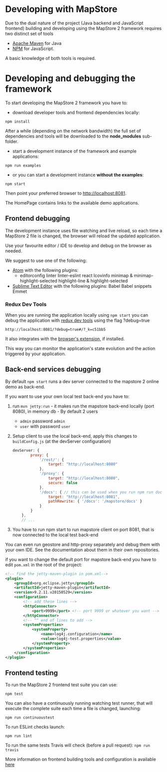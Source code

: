 # Developing with MapStore

Due to the dual nature of the project (Java backend and JavaScript frontend) building and developing using the MapStore 2 framework requires two distinct set of tools

* [Apache Maven](https://maven.apache.org/) for Java
* [NPM](https://www.npmjs.com/) for JavaScript.

A basic knowledge of both tools is required.

# Developing and debugging the framework

To start developing the MapStore 2 framework you have to:

* download developer tools and frontend dependencies locally:

`npm install`

After a while (depending on the network bandwidth) the full set of dependencies and tools will be downloaded to the **node_modules** sub-folder.

* start a development instance of the framework and example applications:

`npm run examples`

* or you can start a development instance **without the examples**:

`npm start`

Then point your preferred browser to [http://localhost:8081](http://localhost:8081).

The HomePage contains links to the available demo applications.

## Frontend debugging

The development instance uses file watching and live reload, so each time a MapStore 2 file is changed, the browser will reload the updated application.

Use your favourite editor / IDE to develop and debug on the browser as needed.

We suggest to use one of the following:

* [Atom](https://atom.io/) with the following plugins:
  * editorconfig
    linter
    linter-eslint
    react
    lcovinfo
    minimap & minimap-highlight-selected
    highlight-line & highlight-selected
* [Sublime Text Editor](http://www.sublimetext.com/) with the following plugins:
    Babel
    Babel snippets
    Emmet

### Redux Dev Tools

When you are running the application locally using `npm start` you can debug the application with [redux dev tools](https://github.com/gaearon/redux-devtools) using the flag ?debug=true

```
http://localhost:8081/?debug=true#/?_k=c51bb5
```

It also integrates with the [browser's extension](https://github.com/zalmoxisus/redux-devtools-extension), if installed.

This way you can monitor the application's state evolution and the action triggered by your application.

## Back-end services debugging

By default `npm start` runs a dev server connected to the mapstore 2 online demo as back-end.

If you want to use your own local test back-end you have to:

1. run `mvn jetty:run` - it makes run the mapstore back-end locally (port 8080), ìn memory db - By default 2 users
    * `admin` password `admin`
    * `user` with password `user`

2. Setup client to use the local back-end, apply this changes to `buildConfig.js` (at the devServer configuration)

    ```Javascript
    devServer: {
            proxy: {
                '/rest/': {
                    target: "http://localhost:8080"
                },
                '/proxy': {
                    target: "http://localhost:8080",
                    secure: false
                },
                '/docs': { // this can be used when you run npm run doctest
                    target: "http://localhost:8081",
                    pathRewrite: { '/docs': '/mapstore/docs' }
                }
            }
        },
        // ...
    ```

3. You have to run npm start to run mapstore client on port 8081, that is now connected to the local test back-end

You can even run geostore and http-proxy separately and debug them with your own IDE. See the documentation about them in their own repositories.

if you want to change the default port for mapstore back-end you have to edit `pom.xml` in the root of the project:

```xml
<!-- find the jetty-maven-plugin in pom.xml-->
<plugin>
    <groupId>org.eclipse.jetty</groupId>
    <artifactId>jetty-maven-plugin</artifactId>
    <version>9.2.11.v20150529</version>
    <configuration>
        <!-- add these lines -->
        <httpConnector>
            <port>9999</port> <!-- port 9999 or whatever you want -->
        </httpConnector>
        <!-- ^^ end of lines to add -->
        <systemProperties>
            <systemProperty>
                <name>log4j.configuration</name>
                <value>log4j-test.properties</value>
            </systemProperty>
        </systemProperties>
    </configuration>
</plugin>
```

## Frontend testing

To run the MapStore 2 frontend test suite you can use:

`npm test`

You can also have a continuously running watching test runner, that will execute the complete suite each time a file is changed, launching:

`npm run continuoustest`

To run ESLint checks launch:

`npm run lint`

To run the same tests Travis will check (before a pull request):
`npm run travis`

More information on frontend building tools and configuration is available [here](frontend-building-tools-and-configuration)
